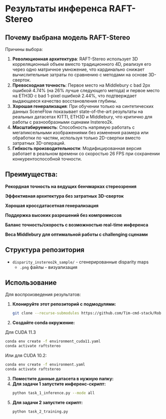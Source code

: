# Результаты инференса RAFT-Stereo
## Почему выбрана модель RAFT-Stereo
Причины выбора:

1. **Революционная архитектура**: RAFT-Stereo использует 3D корреляционный объем вместо традиционного 4D, реализуя его через одно матричное умножение, что кардинально снижает вычислительные затраты по сравнению с методами на основе 3D-сверток.
2. **Превосходная точность**: Первое место на Middlebury с bad 2px ошибкой 4.74% (на 26% лучше следующего метода) и первое место на ETH3D с bad 1-pixel ошибкой 2.44%, что подтверждает выдающееся качество восстановления глубины.
3. **Хорошая генерализация**: При обучении только на синтетических данных SceneFlow показывает state-of-the-art результаты на реальных датасетах KITTI, ETH3D и Middlebury, что критично для работы с разнообразными сценами Instereo2k.
4. **Масштабируемость**: Способность напрямую работать с мегапиксельными изображениями без изменения размера или обработки по частям, используя только 2D-свертки вместо затратных 3D-операций.
5. **Гибкость производительности**: Модифицированная версия работает в реальном времени со скоростью 26 FPS при сохранении конкурентоспособной точности.

## Преимущества:

**Рекордная точность на ведущих бенчмарках стереозрения**

**Эффективная архитектура без затратных 3D-сверток**

**Хорошая кроссдатасетная генерализация**

**Поддержка высоких разрешений без компромиссов**

**Баланс точность/скорость с возможностью real-time инференса**

**Веса Middlebury для оптимальной работы с challenging сценами**


## Структура репозитория
- `disparity_instereo2k_sample/` - сгенерированные disparity maps
  - `.png` файлы - визуализация

## Использование
Для воспроизведения результатов:

1. **Клонируйте этот репозиторий с подмодулями:**
   ```bash
   git clone --recurse-submodules https://github.com/Tim-cmd-stack/Robot_vision.git```

2. **Создайте conda окружение:**

Для CUDA 11.3
   ```bash
   conda env create -f environment_cuda11.yaml
   conda activate raftstereo
```

Или для CUDA 10.2:
```bash
conda env create -f environment.yaml
conda activate raftstereo
```

3. **Поместите данные датасета в нужную папку:**
4. **Для задачи 1 запустите инференс-скрипт:**
   ```bash
   python task_1_inference.py --mode all
5. **Для задачи 2 запустите скрипт:**
   ```bash
   python task_2_training.py
   
